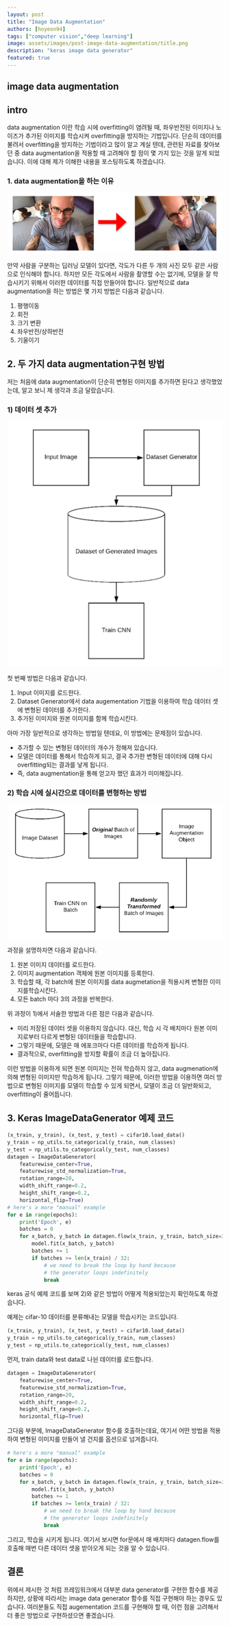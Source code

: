 ```yaml
---
layout: post
title: "Image Data Augmentation"
authors: [hoyeon94]
tags: ["computer vision","deep learning"]
image: assets/images/post-image-data-augmentation/title.png
description: "keras image data generator"
featured: true
---
```

## image data augmentation

## intro

data augmentation 이란 학습 시에 overfitting이 염려될 때, 좌우반전된 이미지나 노이즈가 추가된 이미지를 학습시켜 overfitting을 방지하는 기법입니다. 단순히 데이터를 불려서 overfitting을 방지하는 기법이라고 많이 알고 계실 텐데, 관련된 자료를 찾아보던 중 data augmentation을 적용할 때 고려해야 할 점이 몇 가지 있는 것을 알게 되었습니다. 이에 대해 제가 이해한 내용을 포스팅하도록 하겠습니다.

### 1. data augmentation을 하는 이유
![Capture](../assets/images/post-image-data-augmentation/aug.png)

만약 사람을 구분하는 딥러닝 모델이 있다면, 각도가 다른 두 개의 사진 모두 같은 사람으로 인식해야 합니다. 하지만 모든 각도에서 사람을 촬영할 수는 없기에, 모델을 잘 학습시키기 위해서 이러한 데이터를 직접 만들어야 합니다. 일반적으로 data augmentation을 하는 방법은 몇 가지 방법은 다음과 같습니다.

1. 평행이동
2. 회전
3. 크기 변환
4. 좌우반전/상하반전
5. 기울이기

## 2. 두 가지 data augmentation구현 방법

저는 처음에 data augmentation이 단순히 변형된 이미지를 추가하면 된다고 생각했었는데, 알고 보니 제 생각과 조금 달랐습니다.

### 1) 데이터 셋 추가

![Capture](../assets/images/post-image-data-augmentation/method1.png)

첫 번째 방법은 다음과 같습니다.

1. Input 이미지를 로드한다.
2. Dataset Generator에서 data augementation 기법을 이용하여 학습 데이터 셋에 변형된 데이터를 추가한다.
3. 추가된 이미지와 원본 이미지를 함께 학습시킨다.

아마 가장 일반적으로 생각하는 방법일 텐데요, 이 방법에는 문제점이 있습니다.

- 추가할 수 있는 변형된 데이터의 개수가 정해져 있습니다.
- 모델은 데이터를 통해서 학습하게 되고, 결국 추가한 변형된 데이터에 대해 다시 overfitting되는 결과를 낳게 됩니다.
- 즉, data augmentation을 통해 얻고자 했던 효과가 미미해집니다.

### 2)  학습 시에 실시간으로 데이터를 변형하는 방법

![Capture](../assets/images/post-image-data-augmentation/method2.png)

과정을 설명하자면 다음과 같습니다.

1. 원본 이미지 데이터를 로드한다.
2. 이미지 augmentation 객체에 원본 이미지를 등록한다.
3. 학습할 때, 각 batch에 원본 이미지를 data augmetation을 적용시켜 변형한 이미지를학습시킨다.
4. 모든 batch 마다 3의 과정을 반복한다.

위 과정이 1)에서 서술한 방법과 다른 점은 다음과 같습니다.

- 미리 저장된 데이터 셋을 이용하지 않습니다. 대신, 학습 시 각 배치마다 원본 이미지로부터 다르게 변형된 데이터들을 학습합니다.
- 그렇기 때문에, 모델은 매 에포크마다 다른 데이터를 학습하게 됩니다.
- 결과적으로, overfitting을 방지할 확률이 조금 더 높아집니다.

이런 방법을 이용하게 되면 원본 이미지는 전혀 학습하지 않고, data augmenation에 의해 변형된 이미지만 학습하게 됩니다. 그렇기 때문에, 이러한 방법을 이용하면 여러 방법으로 변형된 이미지를 모델이 학습할 수 있게 되면서, 모델이 조금 더 일반화되고, overfitting이 줄어듭니다.

## 3. Keras ImageDataGenerator 예제 코드

```python
(x_train, y_train), (x_test, y_test) = cifar10.load_data()
y_train = np_utils.to_categorical(y_train, num_classes)
y_test = np_utils.to_categorical(y_test, num_classes)
datagen = ImageDataGenerator(
    featurewise_center=True,
    featurewise_std_normalization=True,
    rotation_range=20,
    width_shift_range=0.2,
    height_shift_range=0.2,
    horizontal_flip=True)
# here's a more "manual" example
for e in range(epochs):
    print('Epoch', e)
    batches = 0
    for x_batch, y_batch in datagen.flow(x_train, y_train, batch_size=32):
        model.fit(x_batch, y_batch)
        batches += 1
        if batches >= len(x_train) / 32:
            # we need to break the loop by hand because
            # the generator loops indefinitely
            break
```

keras 공식 예제 코드를 보며 2)와 같은 방법이 어떻게 적용되었는지 확인하도록 하겠습니다. 

예제는 cifar-10 데이터를 분류해내는 모델을 학습시키는 코드입니다.

```python
(x_train, y_train), (x_test, y_test) = cifar10.load_data()
y_train = np_utils.to_categorical(y_train, num_classes)
y_test = np_utils.to_categorical(y_test, num_classes)
```

먼저, train data와 test data로 나뉜 데이터를 로드합니다.

```python
datagen = ImageDataGenerator(
    featurewise_center=True,
    featurewise_std_normalization=True,
    rotation_range=20,
    width_shift_range=0.2,
    height_shift_range=0.2,
    horizontal_flip=True)
```

그다음 부분에, ImageDataGenerator 함수를 호출하는데요, 여기서 어떤 방법을 적용하여 변형된 이미지를 만들어 낼 건지를 옵션으로 넘겨줍니다.

```python
# here's a more "manual" example
for e in range(epochs):
    print('Epoch', e)
    batches = 0
    for x_batch, y_batch in datagen.flow(x_train, y_train, batch_size=32):
        model.fit(x_batch, y_batch)
        batches += 1
        if batches >= len(x_train) / 32:
            # we need to break the loop by hand because
            # the generator loops indefinitely
            break
```

그리고, 학습을 시키게 됩니다. 여기서 보시면 for문에서 매 배치마다 datagen.flow를 호출해 매번 다른 데이터 셋을 받아오게 되는 것을 알 수 있습니다.

 

## 결론

위에서 제시한 것 처럼 프레임워크에서 대부분 data generator를 구현한 함수를 제공하지만, 상황에 따라서는 image data generator 함수를 직접 구현해야 하는 경우도 있습니다. 여러분들도 직접 augementation 코드를 구현해야 할 때, 이런 점을 고려해서 더 좋은 방법으로 구현하셨으면 좋겠습니다.
